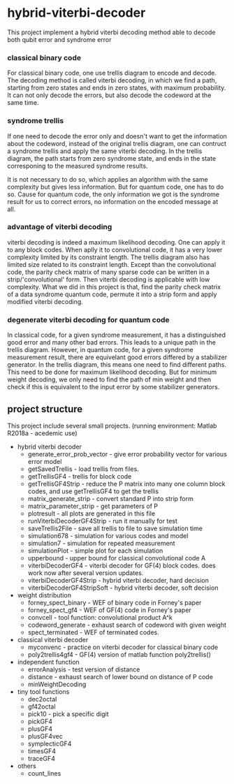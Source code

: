 # hybrid-viterbi-decoder
This  project implement a hybrid viterbi decoding method able to decode both qubit error and syndrome error
### classical binary code
For classical binary code, one use trellis diagram to encode and decode. The decoding method is called viterbi decoding, in which we find a path, starting from zero states and ends in zero states, with maximum probability. It can not only decode the errors, but also decode the codeword at the same time.
### syndrome trellis
If one need to decode the error only and doesn't want to get the information about the codeword, instead of the original trellis diagram, one can contruct a syndrome trellis and apply the same viterbi decoding. In the trellis diagram, the path starts from zero syndrome state, and ends in the state corresponing to the measured syndrome results. 

It is not necessary to do so, which applies an algorithm with the same complexity but gives less information. But for quantum code, one has to do so. Cause for quantum code, the only information we got is the syndrome result for us to correct errors, no information on the encoded message at all. 
### advantage of viterbi decoding
viterbi decoding is indeed a maximum likelihood decoding. One can apply it to any block codes. When aplly it to convolutional code, it has a very lower complexity limited by its constraint length. The trellis diagram also has limited size related to its constraint length. Except than the convolutional code, the parity check matrix of many sparse code can be written in a strip/'convolutional' form. Then viterbi decoding is applicable with low complexity. What we did in this project is that, find the parity check matrix of a data syndrome quantum code, permute it into a strip form and apply modified viterbi decoding.
### degenerate viterbi decoding for quantum code
In classical code, for a given syndrome measurement, it has a distinguished good error and many other bad errors. This leads to a unique path in the trellis diagram. However, in quantum code, for a given syndrome measurement result, there are equivelant good errors differed by a stabilizer generator. In the trellis diagram, this means one need to find different paths. This need to be done for maximum likelihood decoding. But for minimum weight decoding, we only need to find the path of min weight and then check if this is equivalent to the input error by some stabilizer generators.
## project structure
This project include several small projects. (running environment: Matlab R2018a - acedemic use)
  * hybrid viterbi decoder
    * generate_error_prob_vector - give error probability vector for various error model
    * getSavedTrellis            - load trellis from files.
    * getTrellisGF4              - trellis for block code
    * getTrellisGF4Strip         - reduce the P matrix into many one column block codes, and use getTrellisGF4 to get the trellis
    * matrix_generate_strip      - convert standard P into strip form
    * matrix_parameter_strip     - get parameters of P
    * plotresult                 - all plots are generated in this file
    * runViterbiDecoderGF4Strip  - run it manually for test
    * saveTrellis2File           - save all trellis to file to save simulation time
    * simulation678              - simulation for various codes and model
    * simulation7                - simulation for repeated measurement
    * simulationPlot             - simple plot for each simulation
    * upperbound                 - upper bound for classical convolutional code A
    * viterbiDecoderGF4          - viterbi decoder for GF(4) block codes. does work now after several version updates.
    * viterbiDecoderGF4Strip     - hybrid viterbi decoder, hard decision
    * viterbiDecoderGF4StripSoft - hybrid viterbi decoder, soft decision
  * weight distribution
    * forney_spect_binary        - WEF of binary code in Forney's paper
    * forney_spect_gf4           - WEF of GF(4) code in Forney's paper
    * convcell                   - tool function: convolutional product A^k
    * codeword_generate          - exhaust search of codeword with given weight
    * spect_terminated           - WEF of terminated codes.
  * classical viterbi decoder
    * myconvenc                  - practice on viterbi decoder for classical binary code
    * poly2trellis4gf4           - GF(4) version of matlab function poly2trellis()
  * independent function
    * errorAnalysis              - test version of distance
    * distance                   - exhaust search of lower bound on distance of P code
    * minWeightDecoding
  * tiny tool functions
    * dec2octal
    * gf42octal
    * pick10                     - pick a specific digit
    * pickGF4
    * plusGF4
    * plusGF4vec
    * symplecticGF4
    * timesGF4
    * traceGF4
  * others
     * count_lines  
  
